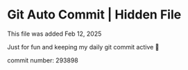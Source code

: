 # Git Auto Commit | Hidden File

This file was added Feb 12, 2025

Just for fun and keeping my daily git commit active 🤪

commit number: 293898
